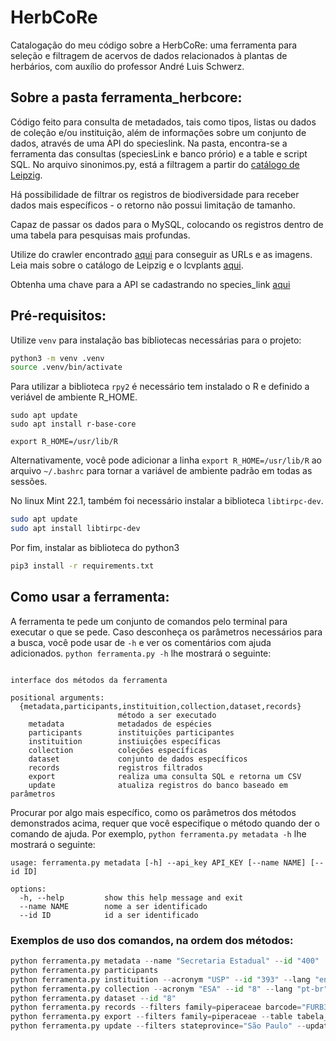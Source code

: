 # HerbCoRe
Catalogação do meu código sobre a HerbCoRe: uma ferramenta para seleção e filtragem de acervos de dados relacionados à plantas de herbários, com auxílio do professor André Luis Schwerz.

## Sobre a pasta ferramenta_herbcore:
Código feito para consulta de metadados, tais como tipos, listas ou dados de coleção e/ou instituição, além de informações sobre um conjunto de dados, através de uma API do specieslink. Na pasta, encontra-se a ferramenta das consultas (speciesLink e banco prório) e a table e script SQL. No arquivo sinonimos.py, está a filtragem a partir do [catálogo de Leipzig](https://www.nature.com/articles/s41597-020-00702-z).

Há possibilidade de filtrar os registros de biodiversidade para receber dados mais específicos - o retorno não possui limitação de tamanho.

Capaz de passar os dados para o MySQL, colocando os registros dentro de uma tabela para pesquisas mais profundas.

Utilize do crawler encontrado [aqui](https://github.com/xaaaandao/downloader-specieslink/tree/master) para conseguir as URLs e as imagens.
Leia mais sobre o catálogo de Leipzig e o lcvplants [aqui](https://github.com/idiv-biodiversity/lcvplants).

Obtenha uma chave para a API se cadastrando no species_link [aqui](https://specieslink.net/ws/1.0/)

## Pré-requisitos:

Utilize `venv` para instalação bas bibliotecas necessárias para o projeto:
``` bash
python3 -m venv .venv
source .venv/bin/activate

```

Para utilizar a biblioteca `rpy2` é necessário tem instalado o R e definido a veriável de ambiente R_HOME.
```
sudo apt update
sudo apt install r-base-core

export R_HOME=/usr/lib/R
```

Alternativamente, você pode adicionar a linha `export R_HOME=/usr/lib/R` ao arquivo `~/.bashrc` para tornar a variável de ambiente padrão em todas as sessões.

No linux Mint 22.1, também foi necessário instalar a biblioteca `libtirpc-dev`.
``` bash
sudo apt update
sudo apt install libtirpc-dev
```


Por fim, instalar as biblioteca do python3
```bash
pip3 install -r requirements.txt
```

## Como usar a ferramenta:
A ferramenta te pede um conjunto de comandos pelo terminal para executar o que se pede. Caso desconheça os parâmetros necessários para a busca, você pode usar de ```-h``` e ver os comentários com ajuda adicionados.
```python ferramenta.py -h``` lhe mostrará o seguinte:
```

interface dos métodos da ferramenta

positional arguments:
  {metadata,participants,instituition,collection,dataset,records}
                        método a ser executado
    metadata            metadados de espécies
    participants        instituições participantes
    instituition        instiuições específicas
    collection          coleções específicas
    dataset             conjunto de dados específicos
    records             registros filtrados
    export              realiza uma consulta SQL e retorna um CSV
    update              atualiza registros do banco baseado em parâmetros
```

Procurar por algo mais específico, como os parâmetros dos métodos demonstrados acima, requer que você especifique o método quando der o comando de ajuda.
Por exemplo, ```python ferramenta.py metadata -h``` lhe mostrará o seguinte:
```
usage: ferramenta.py metadata [-h] --api_key API_KEY [--name NAME] [--id ID]

options:
  -h, --help         show this help message and exit
  --name NAME        nome a ser identificado
  --id ID            id a ser identificado
```

### Exemplos de uso dos comandos, na ordem dos métodos:
```python
python ferramenta.py metadata --name "Secretaria Estadual" --id "400"
python ferramenta.py participants
python ferramenta.py instituition --acronym "USP" --id "393" --lang "en"  
python ferramenta.py collection --acronym "ESA" --id "8" --lang "pt-br"
python ferramenta.py dataset --id "8"
python ferramenta.py records --filters family=piperaceae barcode="FURB38192" --table tabela_exemplo
python ferramenta.py export --filters family=piperaceae --table tabela_exemplo --colums "coluna_exemplo" --output_csv_path resultados.csv
python ferramenta.py update --filters stateprovince="São Paulo" --update_values="Santa Catarina" --table tabela_exemplo
```
